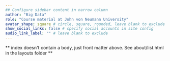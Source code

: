 ```yaml
---
## Configure sidebar content in narrow column
author: "Big Data"
role: "Course material at John von Neumann University"
avatar_shape: square # circle, square, rounded, leave blank to exclude
show_social_links: false # specify social accounts in site config
audio_link_label: "" # leave blank to exclude
---
```


** index doesn't contain a body, just front matter above.
See about/list.html in the layouts folder **
